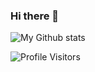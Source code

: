 ### Hi there 👋

![My Github stats](https://github-readme-stats.vercel.app/api?username=a-g-a-s-t-y-a&show_icons=true&hide_border=true&count_private=true&theme=tokyonight)
<!--
[![Top Langs](https://github-readme-stats.vercel.app/api/top-langs/?username=a-g-a-s-t-y-a&theme=tokyonight)](https://github.com/a-g-a-s-t-y-a/github-readme-stats)

![Github Metrics](https://metrics.lecoq.io/a-g-a-s-t-y-a)

![Github Streak Stats](https://github-readme-streak-stats.herokuapp.com/?user=a-g-a-s-t-y-a&theme=tokyonight)

![Github Trophies](https://github-profile-trophy.vercel.app/?username=a-g-a-s-t-y-a)
-->

![Profile Visitors](https://visitor-badge.glitch.me/badge?page_id=a-g-a-s-t-y-a.a-g-a-s-t-y-a)

<!--
**a-g-a-s-t-y-a/a-g-a-s-t-y-a** is a ✨ _special_ ✨ repository because its `README.md` (this file) appears on your GitHub profile.

Here are some ideas to get you started:

- 🔭 I’m currently working on ...
- 🌱 I’m currently learning ...
- 👯 I’m looking to collaborate on ...
- 🤔 I’m looking for help with ...
- 💬 Ask me about ...
- 📫 How to reach me: ...
- 😄 Pronouns: ...
- ⚡ Fun fact: ...
-->
